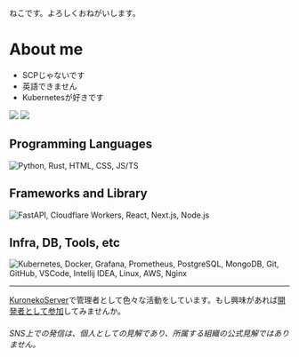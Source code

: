 ねこです。よろしくおねがいします。
# About me
- SCPじゃないです
- 英語できません
- Kubernetesが好きです

![](http://github-profile-summary-cards.vercel.app/api/cards/profile-details?username=nekok500&theme=date_night)
![](https://github-profile-trophy.vercel.app/?username=nekok500&theme=dracula&column=6)

## Programming Languages
![Python, Rust, HTML, CSS, JS/TS](https://skillicons.dev/icons?i=python,rust,html,css,js,typescript,)

## Frameworks and Library
![FastAPI, Cloudflare Workers, React, Next.js, Node.js](https://skillicons.dev/icons?i=fastapi,workers,react,next,nodejs,)

## Infra, DB, Tools, etc
![Kubernetes, Docker, Grafana, Prometheus, PostgreSQL, MongoDB, Git, GitHub, VSCode, Intellij IDEA, Linux, AWS, Nginx](https://skillicons.dev/icons?i=kubernetes,docker,grafana,prometheus,postgresql,mongodb,git,github,vscode,idea,linux,aws,nginx,)

***
[KuronekoServer](https://github.com/KuronekoServer)で管理者として色々な活動をしています。もし興味があれば[開発者として参加](https://forms.gle/1Shp2NvCqKqmGhZdA)してみませんか。  
###### SNS上での発信は、個人としての見解であり、所属する組織の公式見解ではありません。
